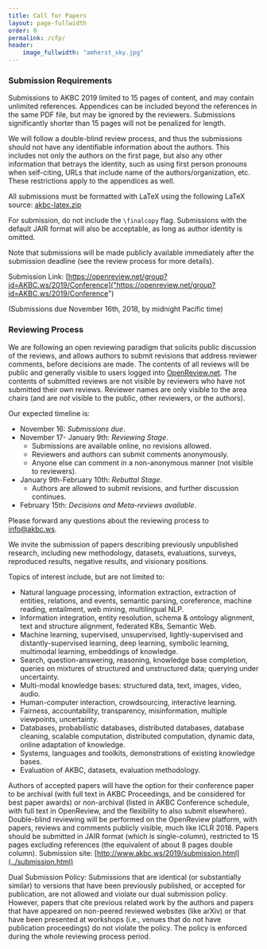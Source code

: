 ```yaml
---
title: Call for Papers
layout: page-fullwidth
order: 0
permalink: /cfp/
header:
    image_fullwidth: "amherst_sky.jpg"
---
```


### Submission Requirements

Submissions to AKBC 2019 limited to 15 pages of content, and may contain unlimited references. Appendices can be included beyond the references in the same PDF file, but may be ignored by the reviewers. Submissions significantly shorter than 15 pages will not be penalized for length.

We will follow a double-blind review process, and thus the submissions should not have any identifiable information about the authors. This includes not only the authors on the first page, but also any other information that betrays the identity, such as using first person pronouns when self-citing, URLs that include name of the authors/organization, etc. These restrictions apply to the appendices as well.

All submissions must be formatted with LaTeX using the following LaTeX source: [akbc-latex.zip](http://www.akbc.ws/2019/akbc-latex.zip)

For submission, do not include the `\finalcopy` flag. Submissions with the default JAIR format will also be acceptable, as long as author identity is omitted.

Note that submissions will be made publicly available immediately after the submission deadline (see the review process for more details).

Submission Link: [https://openreview.net/group?id=AKBC.ws/2019/Conference]("https://openreview.net/group?id=AKBC.ws/2019/Conference")

(Submissions due November 16th, 2018, by midnight Pacific time)

### Reviewing Process
We are following an open reviewing paradigm that solicits public discussion of the reviews, and allows authors to submit revisions that address reviewer comments, before decisions are made.
The contents of all reviews will be public and generally visible to users logged into <a href="https://www.openreview.net">OpenReview.net</a>. The contents of submitted reviews are not visible by reviewers who have not submitted their own reviews. Reviewer names are only visible to the area chairs (and are *not* visible to the public, other reviewers, or the authors).

Our expected timeline is:
* November 16: *Submissions due*.
* November 17- January 9th: *Reviewing Stage*.
  * Submissions are available online, no revisions allowed.
  * Reviewers and authors can submit comments anonymously.
  * Anyone else can comment in a non-anonymous manner (not visible to reviewers).
* January 9th-February 10th: *Rebuttal Stage*.
  * Authors are allowed to submit revisions, and further discussion continues.
* February 15th: *Decisions and Meta-reviews available*.
  
Please forward any questions about the reviewing process to [info@akbc.ws](mailto:info@akbc.ws).

We invite the submission of papers describing previously unpublished research, including new methodology, datasets, evaluations, surveys, reproduced results, negative results, and visionary positions.

Topics of interest include, but are not limited to:
* Natural language processing, information extraction, extraction of entities, relations, and events, semantic parsing, coreference, machine reading, entailment, web mining, multilingual NLP.
* Information integration, entity resolution, schema & ontology alignment, text and structure alignment, federated KBs, Semantic Web.
* Machine learning, supervised, unsupervised, lightly-supervised and distantly-supervised learning, deep learning, symbolic learning, multimodal learning, embeddings of knowledge.
* Search, question-answering, reasoning, knowledge base completion, queries on mixtures of structured and unstructured data; querying under uncertainty.
* Multi-modal knowledge bases: structured data, text, images, video, audio.
* Human-computer interaction, crowdsourcing, interactive learning.
* Fairness, accountability, transparency, misinformation, multiple viewpoints, uncertainty.
* Databases, probabilistic databases, distributed databases, database cleaning, scalable computation, distributed computation, dynamic data, online adaptation of knowledge.
* Systems, languages and toolkits, demonstrations of existing knowledge bases.
* Evaluation of AKBC, datasets, evaluation methodology.


Authors of accepted papers will have the option for their conference paper to be archival (with full text in AKBC Proceedings, and be considered for best paper awards) or non-archival (listed in AKBC Conference schedule, with full text in OpenReview, and the flexibility to also submit elsewhere).  Double-blind reviewing will be performed on the OpenReview platform, with papers, reviews and comments publicly visible, much like ICLR 2018.
Papers should be submitted in JAIR format (which is single-column), restricted to 15 pages excluding references (the equivalent of about 8 pages double column).  Submission site: [http://www.akbc.ws/2019/submission.html](../submission.html)

Dual Submission Policy: Submissions that are identical (or substantially similar) to versions that have been previously published, or accepted for publication, are not allowed and violate our dual submission policy.  However, papers that cite previous related work by the authors and papers that have appeared on non-peered reviewed websites (like arXiv) or that have been presented at workshops (i.e., venues that do not have publication proceedings) do not violate the policy. The policy is enforced during the whole reviewing process period.
